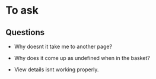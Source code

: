 # To ask

## Questions

* Why doesnt it take me to another page?

* Why does it come up as undefined when in the basket?

* View details isnt working properly.
